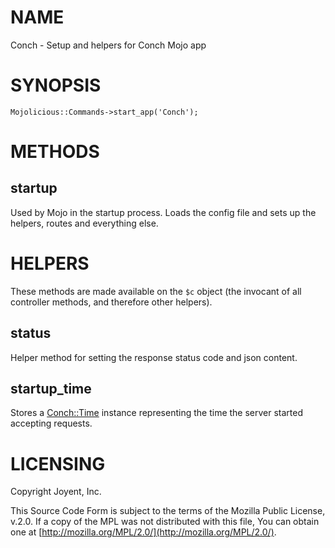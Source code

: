# NAME

Conch - Setup and helpers for Conch Mojo app

# SYNOPSIS

```
Mojolicious::Commands->start_app('Conch');
```

# METHODS

## startup

Used by Mojo in the startup process. Loads the config file and sets up the
helpers, routes and everything else.

# HELPERS

These methods are made available on the `$c` object (the invocant of all controller methods,
and therefore other helpers).

## status

Helper method for setting the response status code and json content.

## startup\_time

Stores a [Conch::Time](../modules/Conch::Time) instance representing the time the server started accepting requests.

# LICENSING

Copyright Joyent, Inc.

This Source Code Form is subject to the terms of the Mozilla Public License,
v.2.0. If a copy of the MPL was not distributed with this file, You can obtain
one at [http://mozilla.org/MPL/2.0/](http://mozilla.org/MPL/2.0/).
